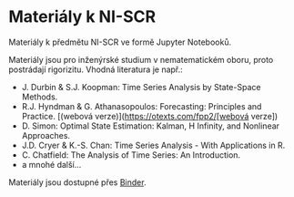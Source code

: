 # Materiály k NI-SCR

Materiály k předmětu NI-SCR ve formě Jupyter Notebooků.

Materiály jsou pro inženýrské studium v nematematickém oboru, proto postrádají
rigorizitu. Vhodná literatura je např.:
- J. Durbin & S.J. Koopman: Time Series Analysis by State-Space Methods.
- R.J. Hyndman & G. Athanasopoulos: Forecasting: Principles and Practice. [(webová verze)](https://otexts.com/fpp2/[webová verze])
- D. Simon: Optimal State Estimation: Kalman, H Infinity, and Nonlinear Approaches.
- J.D. Cryer & K.-S. Chan: Time Series Analysis - With Applications in R.
- C. Chatfield: The Analysis of Time Series: An Introduction.
- a mnohé další...

Materiály jsou dostupné přes [Binder](https://mybinder.org/v2/git/https%3A%2F%2Fgitlab.fit.cvut.cz%2Fdedeckam%2Fmi-scr/HEAD).

